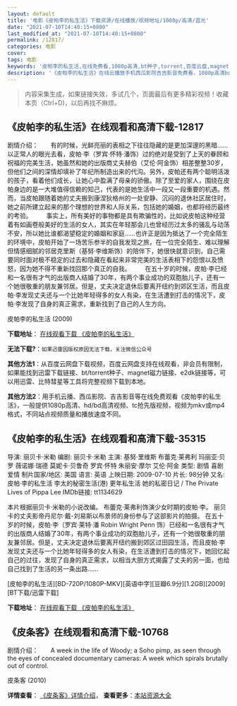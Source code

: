 ```yaml
---
layout: default
title: '电影《皮帕李的私生活》下载资源/在线播放/视频地址/1080p/高清/蓝光'
date: "2021-07-10T14:40:15+0800"
last_modified_at: "2021-07-10T14:40:15+0800"
permalink: /12817/
categories: 电影
cover:
tags: 电影
keywords: '皮帕李的私生活,在线免费看,1080p高清,bt种子,torrent,百度云盘,magnet,磁力链,迅雷下载资源'
description: '《皮帕李的私生活》在线云播放手机西瓜影院吉吉影音免费看，1080p高清bd/hd未删减完整版和tc抢先枪版，mkv/mp4格式，附带bt/torrent种子、magnet/磁力链、百度云盘、网盘资源迅雷下载链接'
---
```


>内容采集生成，如果链接失效，多试几个，页面最后有更多精彩视频！收藏本页（Ctrl+D)，以后再找不麻烦。


## 《皮帕李的私生活》在线观看和高清下载-12817

剧情介绍：　　有的时候，光鲜亮丽的表相之下往往隐藏的是更加深邃的黑暗……以正常人的眼光去看，皮帕·李（罗宾·怀特·潘饰）过的绝对是受到了上天的眷顾和祝福的完美生活，她虽然和她的出版商丈夫赫伯（艾伦·阿金饰）相差整整30岁，但他们之间的深情却填补了年纪所制造出来的代沟。另外，皮帕还有两个聪明活泼的孩子，看着他们成长，让她心中盈满了母亲的骄傲。除了至爱的家人，围绕在皮帕身边的是一大堆值得信赖的知己，代表的是她生活中一段又一段重要的机遇。然而，当皮帕跟随着她的丈夫搬到康涅狄格州的一处安静、沉闷的退休社区居住时，她之前所建立起来的那个理想的世界和人际关系，包括她的婚姻，也都将经历最终的考验。 　　事实上，所有美好的事物都是具有欺骗性的，比如说皮帕这种经营着有如画卷般美好的生活的女人，其实在年轻那会儿也曾经历过太多的骚乱与动荡不安，所以她比谁都渴望稳定的婚姻和家庭……也许正是因为抵达了一个完全陌生的环境中，皮帕开始了一场苦乐参半的自我发现之旅，在一位完全陌生、难以理解但情感细腻的邻居克里斯（基努·李维斯饰）的陪伴下，她很快就意识到，自己需要同时面对极不稳定的过去和隐藏在看起来非常完美的生活表相下的怨恨以及愤怒，因为她不得不重新找回那个真正的自我。 　　在五十岁的时候，皮帕·李已经和一名很有才气的出版商人结婚了30年，有两个事业成功的双胞胎儿子，还有一个她很敬重的朋友兼邻居。但是，丈夫决定退休后要离开纽约到郊区生活，而且皮帕·李发现丈夫还与一个比她年轻得多的女人有染，在生活遭到打击的情况下，皮帕·李发现了自身的真正需求，重新找到了自己的人生方向。


皮帕李的私生活 (2009)

**下载地址**： [在线观看下载 《皮帕李的私生活》](https://www.btbtdy.me/btdy/dy6486.html) 


**无法下载?**：`如果迅雷因版权原因无法下载，关注微信公众号 `

**其他方法1**：从百度云网盘下载视频，百度云网盘支持在线观看，非会员有限制，如果能找到迅雷下载链接、bt/torrent种子、magnet磁力链接、e2dk链接等，可以用迅雷、比特彗星等工具将完整视频下载到本地。

**其他方法2**：用手机云播、西瓜影院、吉吉影音等在线免费观看《皮帕李的私生活》，一般提供1080p高清、hd/bd高清视频、tc抢先版视频，视频为mkv或mp4格式，不同站点视频质量和播放速度不同。


## 《皮帕李的私生活》在线观看和高清下载-35315

导演: 丽贝卡·米勒 编剧: 丽贝卡·米勒 主演: 基努·里维斯 布蕾克·莱弗利 玛丽亚·贝罗 薇诺娜·瑞德 莫妮卡·贝鲁奇 罗宾·怀特 朱丽安·摩尔 艾伦·阿金 类型: 剧情 喜剧 爱情 制片国家/地区: 美国 语言: 英语 上映日期: 2009-07-10 片长: 98分钟 又名: 皮帕·李的私生活 李太的秘密生活(港) 更年私生活 她的私密日记 / The Private Lives of Pippa Lee IMDb链接: tt1134629

本片根据丽贝卡·米勒的小说改编。 布蕾克·莱弗利饰演少女时期的皮帕·李。 丽贝卡的丈夫影帝丹尼尔·戴-刘易斯以布景师的身份参与了这部影片的拍摄。 在五十岁的时候，皮帕·李（罗宾·莱特·潘 Robin Wright Penn 饰）已经和一名很有才气的出版商人结婚了30年，有两个事业成功的双胞胎儿子，还有一个她很敬重的朋友兼邻居。但是，丈夫决定退休后要离开纽约搬到郊区过田园生活，而且皮帕·李发现丈夫还与一个比她年轻得多的女人有染，在生活遭到打击的情况下，她回忆起自己的过往，发现了自身的真正需求，以相当大胆方式揭露了丈夫的另一面，也给自己找到了生活的另一条出路……


[皮帕李的私生活][BD-720P/1080P-MKV][英语中字][豆瓣6.9分][1.2GB][2009][BT下载/迅雷下载]

**下载地址**： [在线观看下载 《皮帕李的私生活》](https://www.btdx8.com/torrent/the_private_lives_of_pippa_lee_2009.html) 


## 《皮条客》在线观看和高清下载-10768

剧情介绍：　　A week in the life of Woody; a Soho pimp, as seen through the eyes of concealed documentary cameras: A week which spirals brutally out of control.


皮条客 (2010)

**详情查看**： [《皮条客》详情介绍](/movie/10768/)， **查看更多**：[本站资源大全](/movie/t/all/)

